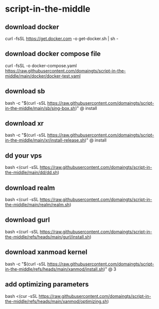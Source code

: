 # script-in-the-middle

## download docker
curl -fsSL https://get.docker.com -o get-docker.sh | sh -

## download docker compose file
curl -fsSL -o docker-compose.yaml https://raw.githubusercontent.com/domaingts/script-in-the-middle/main/docker/docker-test.yaml

## download sb
bash -c "$(curl -sSL https://raw.githubusercontent.com/domaingts/script-in-the-middle/main/sb/sing-box.sh)" @ install

## download xr
bash -c "$(curl -sSL https://raw.githubusercontent.com/domaingts/script-in-the-middle/main/xr/install-release.sh)" @ install

## dd your vps
bash <(curl -sSL https://raw.githubusercontent.com/domaingts/script-in-the-middle/main/dd/dd.sh)

## download realm
bash <(curl -sSL https://raw.githubusercontent.com/domaingts/script-in-the-middle/main/realm/realm.sh)

## download gurl
bash <(curl -sSL https://raw.githubusercontent.com/domaingts/script-in-the-middle/refs/heads/main/gurl/install.sh)

## download xanmoad kernel
bash -c "$(curl -sSL https://raw.githubusercontent.com/domaingts/script-in-the-middle/refs/heads/main/xanmod/install.sh)" @ 3

## add optimizing parameters
bash <(cur -sSL https://raw.githubusercontent.com/domaingts/script-in-the-middle/refs/heads/main/xanmod/optimizing.sh)
